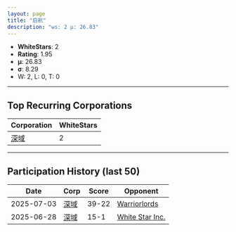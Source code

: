 ```yaml
---
layout: page
title: "启航"
description: "ws: 2 μ: 26.83"
---
```

- **WhiteStars**: 2
- **Rating**: 1.95
- **μ**: 26.83  
- **σ**: 8.29
- W: 2, L: 0, T: 0

---

## Top Recurring Corporations

| Corporation | WhiteStars |
| --- | --- |
| [深域](https://ws.tsl.rocks/corp/eecda71374dad3401a154cda170518bbf578f7124c194849a529405246335626/) | 2 |

---

## Participation History (last 50)

| Date | Corp | Score | Opponent |
| --- | --- | --- | --- |
| 2025-07-03 | [深域](https://ws.tsl.rocks/corp/eecda71374dad3401a154cda170518bbf578f7124c194849a529405246335626/) | 39-22 | [Warriorlords](https://ws.tsl.rocks/corp/a78c29b9e1c9f793205ba10d796dcabc114ef43d86f0bd34a43a56dc6da768aa/) |
| 2025-06-28 | [深域](https://ws.tsl.rocks/corp/eecda71374dad3401a154cda170518bbf578f7124c194849a529405246335626/) | 15-1 | [White Star Inc\.](https://ws.tsl.rocks/corp/b5bdfb5e81eac1263ce48131806cc733ec699336043c0f7af090fbe8ff21d26e/) |